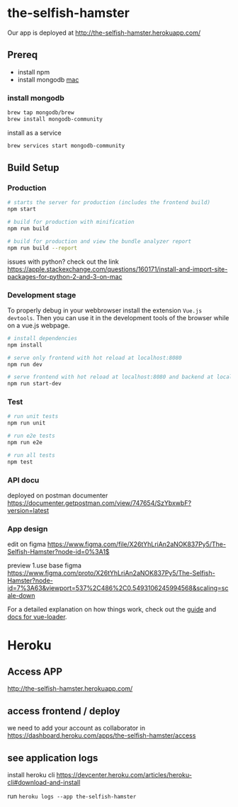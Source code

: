 # the-selfish-hamster

Our app is deployed at
http://the-selfish-hamster.herokuapp.com/

## Prereq

- install npm
- install mongodb [mac](https://docs.mongodb.com/manual/tutorial/install-mongodb-on-os-x/#install-mongodb-community-edition)

### install mongodb
```bash
brew tap mongodb/brew
brew install mongodb-community
```

install as a service
```bash
brew services start mongodb-community
```

## Build Setup

### Production

``` bash
# starts the server for production (includes the frontend build)
npm start

# build for production with minification
npm run build

# build for production and view the bundle analyzer report
npm run build --report
```

issues with python?
check out the link https://apple.stackexchange.com/questions/160171/install-and-import-site-packages-for-python-2-and-3-on-mac



### Development stage

To properly debug in your webbrowser install the extension `Vue.js devtools`. Then you can use it in the development tools of the browser while on a vue.js webpage.

``` bash
# install dependencies
npm install

# serve only frontend with hot reload at localhost:8080
npm run dev

# serve frontend with hot reload at localhost:8080 and backend at localhost:3000
npm run start-dev
```

### Test

``` bash
# run unit tests
npm run unit

# run e2e tests
npm run e2e

# run all tests
npm test
```

### API docu

deployed on postman documenter
https://documenter.getpostman.com/view/747654/SzYbxwbF?version=latest

### App design

edit on figma
https://www.figma.com/file/X26tYhLriAn2aNOK837Py5/The-Selfish-Hamster?node-id=0%3A1$

preview 1.use base figma
https://www.figma.com/proto/X26tYhLriAn2aNOK837Py5/The-Selfish-Hamster?node-id=7%3A63&viewport=537%2C486%2C0.5493106245994568&scaling=scale-down


For a detailed explanation on how things work, check out the [guide](http://vuejs-templates.github.io/webpack/) and [docs for vue-loader](http://vuejs.github.io/vue-loader).

# Heroku
## Access APP
http://the-selfish-hamster.herokuapp.com/

## access frontend / deploy
we need to add your account as collaborator in https://dashboard.heroku.com/apps/the-selfish-hamster/access

## see application logs

install heroku cli  https://devcenter.heroku.com/articles/heroku-cli#download-and-install

run
`heroku logs --app the-selfish-hamster`




